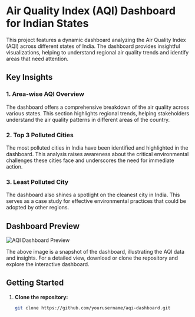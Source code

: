 # Air Quality Index (AQI) Dashboard for Indian States

This project features a dynamic dashboard analyzing the Air Quality Index (AQI) across different states of India. The dashboard provides insightful visualizations, helping to understand regional air quality trends and identify areas that need attention.

## Key Insights

### 1. Area-wise AQI Overview
The dashboard offers a comprehensive breakdown of the air quality across various states. This section highlights regional trends, helping stakeholders understand the air quality patterns in different areas of the country.

### 2. Top 3 Polluted Cities
The most polluted cities in India have been identified and highlighted in the dashboard. This analysis raises awareness about the critical environmental challenges these cities face and underscores the need for immediate action.

### 3. Least Polluted City
The dashboard also shines a spotlight on the cleanest city in India. This serves as a case study for effective environmental practices that could be adopted by other regions.

## Dashboard Preview

![AQI Dashboard Preview](path/to/your/preview/image.png)

The above image is a snapshot of the dashboard, illustrating the AQI data and insights. For a detailed view, download or clone the repository and explore the interactive dashboard.

## Getting Started

1. **Clone the repository:**
   ```bash
   git clone https://github.com/yourusername/aqi-dashboard.git
